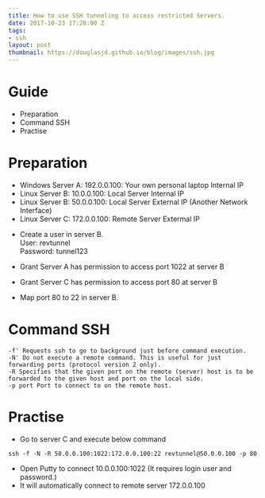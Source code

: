 ```yaml
---
title: How to use SSH tunneling to access restricted Servers.
date: 2017-10-23 17:28:00 Z
tags:
- ssh
layout: post
thumbnail: https://douglasjd.github.io/blog/images/ssh.jpg
---
```


Guide
================
- Preparation
- Command SSH
- Practise

Preparation
=====================
- Windows Server A: 192.0.0.100:   Your own personal laptop Internal IP
- Linux   Server B: 10.0.0.100:    Local Server Internal IP
- Linux   Server B: 50.0.0.100:    Local Server External IP (Another Network Interface)
- Linux   Server C: 172.0.0.100:   Remote Server Extermal IP

<!--more-->

- Create a user in server B.</br>
  User: revtunnel             </br>
  Password: tunnel123      </br>

- Grant Server A has permission to access port 1022 at server B
- Grant Server C has permission to access port 80 at server B
- Map port 80 to 22 in server B.

Command SSH
======================
```
-f' Requests ssh to go to background just before command execution.
-N' Do not execute a remote command. This is useful for just forwarding ports (protocol version 2 only).
-R Specifies that the given port on the remote (server) host is to be forwarded to the given host and port on the local side.
-p port Port to connect to on the remote host.
```

Practise
=========================
- Go to server C and execute below command
```
ssh -f -N -R 50.0.0.100:1022:172.0.0.100:22 revtunnel@50.0.0.100 -p 80
```
- Open Putty to connect 10.0.0.100:1022 (It requires login user and password.)
- It will automatically connect to remote server 172.0.0.100
